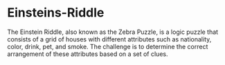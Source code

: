 # Einsteins-Riddle
The Einstein Riddle, also known as the Zebra Puzzle, is a logic puzzle that consists of a grid of houses with different attributes such as nationality, color, drink, pet, and smoke. The challenge is to determine the correct arrangement of these attributes based on a set of clues.
